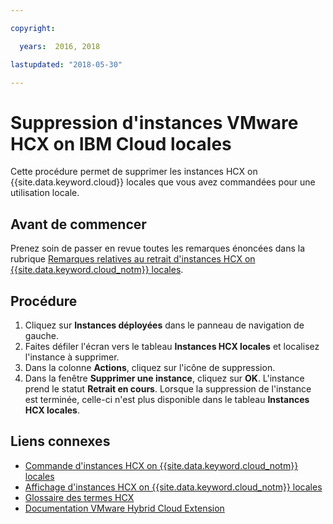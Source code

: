 ```yaml
---

copyright:

  years:  2016, 2018

lastupdated: "2018-05-30"

---
```


# Suppression d'instances VMware HCX on IBM Cloud locales

Cette procédure permet de supprimer les instances HCX on {{site.data.keyword.cloud}} locales que vous avez commandées pour une utilisation locale.

## Avant de commencer

Prenez soin de passer en revue toutes les remarques énoncées dans la rubrique [Remarques relatives au retrait d'instances HCX on {{site.data.keyword.cloud_notm}} locales](../services/standalone_considerations.html).

## Procédure

1. Cliquez sur **Instances déployées** dans le panneau de navigation de gauche.
2. Faites défiler l'écran vers le tableau **Instances HCX locales** et localisez l'instance à supprimer. 
3. Dans la colonne **Actions**, cliquez sur l'icône de suppression.
4. Dans la fenêtre **Supprimer une instance**, cliquez sur **OK**. L'instance prend le statut **Retrait en cours**. Lorsque la suppression de l'instance est terminée, celle-ci n'est plus disponible dans le tableau **Instances HCX locales**. 

## Liens connexes

* [Commande d'instances HCX on {{site.data.keyword.cloud_notm}} locales](standalone_orderingserviceinstances.html)
* [Affichage d'instances HCX on {{site.data.keyword.cloud_notm}} locales](standalone_viewingserviceinstances.html)
* [Glossaire des termes HCX](hcx_glossary.html)
* [Documentation VMware Hybrid Cloud Extension](https://hcx.vmware.com/#vm-documentation)
<!--* [VMware HCX Enterprise installation and user guide](https://hcx.vmware.com/content/docs/vmware-hcx-enterprise-install-guide.pdf)-->
